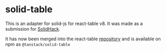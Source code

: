 # solid-table

This is an adapter for solid-js for react-table v8. It was made as a submission for [SolidHack](https://hack.solidjs.com).

It has now been merged into the react-table [repository](https://github.com/TanStack/react-table/blob/alpha/packages/solid-table) and is available on npm as `@tanstack/solid-table`
